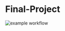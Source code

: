 # Final-Project

![example workflow](https://github.com/sepang-pang/Final-Project/actions/workflows/gradle.yml/badge.svg)

